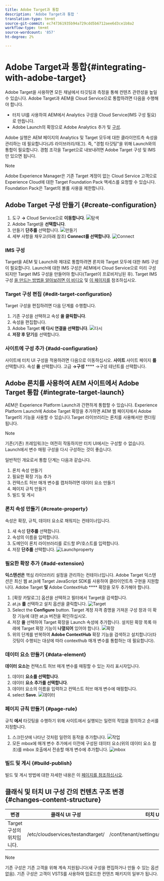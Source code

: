 ```yaml
---
title: Adobe Target과 통합
description: 'Adobe Target과 통합 '
translation-type: tm+mt
source-git-commit: ec747361935b94a729cdd5b6712aee6d3ce1b8a2
workflow-type: tm+mt
source-wordcount: '857'
ht-degree: 2%

---
```



# Adobe Target과 통합{#integrating-with-adobe-target}

Adobe Target을 사용하면 모든 채널에서 타깃팅과 측정을 통해 컨텐츠 관련성을 높일 수 있습니다. Adobe Target과 AEM을 Cloud Service으로 통합하려면 다음을 수행해야 합니다.

* 터치 UI를 사용하여 AEM에서 Analytics 구성을 Cloud Service(IMS 구성 필요)로 만듭니다.
* Adobe Launch의 확장으로 Adobe Analytics 추가 및 [구성](https://docs.adobe.com/content/help/en/launch/using/intro/get-started/quick-start.html).

Adobe 실행은 AEM 페이지의 Analytics 및 Target 모두에 대한 클라이언트측 속성을 관리하는 데 필요합니다(JS 라이브러리/태그). 즉, &quot;경험 타깃팅&quot;을 위해 Launch와의 통합이 필요합니다. 경험 조각을 Target으로 내보내려면 Adobe Target 구성 및 IMS만 있으면 됩니다.

>[!NOTE]
>
>Adobe Experience Manager은 기존 Target 계정이 없는 Cloud Service 고객으로 Experience Cloud에 대한 Target Foundation Pack 액세스를 요청할 수 있습니다. Foundation Pack은 Target의 볼륨 사용을 제한합니다.

## Adobe Target 구성 만들기 {#create-configuration}

1. 도구 **→** Cloud Service으로 **이동합니다**.
   ![탐색](assets/cloudservice.png "탐색")
2. Adobe Target을 **선택합니다**.
3. 만들기 **단추를** 선택합니다.
   ![만들기](assets/tenant.png "만들기")
4. 세부 사항을 채우고(아래 참조) **Connect를 선택합니다**.
   ![](assets/open_screen.png "Connect")

### IMS 구성

Target을 AEM 및 Launch와 제대로 통합하려면 론치와 Target 모두에 대한 IMS 구성이 필요합니다. Launch에 대한 IMS 구성은 AEM에서 Cloud Service으로 미리 구성되지만 Target IMS 구성을 만들어야 합니다(Target이 프로비저닝된 후). Target IMS 구성 [을 만드는 방법을 알아보려면 이 비디오](https://helpx.adobe.com/kr/experience-manager/kt/sites/using/aem-sites-target-standard-technical-video-understand.html) 및 [이 페이지를](https://docs.adobe.com/content/help/en/experience-manager-65/administering/integration/integration-ims-adobe-io.html) 참조하십시오.

### Target 구성 편집 {#edit-target-configuration}

Target 구성을 편집하려면 다음 단계를 수행합니다.

1. 기존 구성을 선택하고 속성 **을 클릭합니다**.
2. 속성을 편집합니다.
3. Adobe Target **에 다시 연결을 선택합니다**.
   ![다시](assets/edit_config_page.png "연결다시 연결")
4. **저장 후 닫기**&#x200B;를 선택합니다.

### 사이트에 구성 추가 {#add-configuration}

사이트에 터치 UI 구성을 적용하려면 다음으로 이동하십시오. **사이트** 사이트 페이지 **를** 선택합니다. 속성 **을** 선택합니다. 고급 **→구성** **** →구성 테넌트를 선택합니다.

## Adobe 론치를 사용하여 AEM 사이트에서 Adobe Target 통합 {#integrate-target-launch}

AEM은 Experience Platform Launch과 간편하게 통합할 수 있습니다. Experience Platform Launch에 Adobe Target 확장을 추가하면 AEM 웹 페이지에서 Adobe Target의 기능을 사용할 수 있습니다.Target 라이브러리는 론치를 사용해서만 렌더링됩니다.

>[!NOTE]
>
>기존(기존) 프레임워크는 여전히 작동하지만 터치 UI에서는 구성할 수 없습니다. Launch에서 변수 매핑 구성을 다시 구성하는 것이 좋습니다.

일반적인 개요로서 통합 단계는 다음과 같습니다.

1. 론치 속성 만들기
2. 필요한 확장 기능 추가
3. 컨텍스트 허브 매개 변수를 캡처하려면 데이터 요소 만들기
4. 페이지 규칙 만들기
5. 빌드 및 게시

### 론치 속성 만들기 {#create-property}

속성은 확장, 규칙, 데이터 요소로 채워지는 컨테이너입니다.

1. 새 속성 **단추를** 선택합니다.
2. 속성의 이름을 입력합니다.
3. 도메인이 론치 라이브러리를 로드할 IP/호스트를 입력합니다.
4. 저장 **단추를** 선택합니다.
   ![Launchproperty](assets/properties_newproperty.png "Launchproperty")

### 필요한 확장 추가 {#add-extension}

**익스텐션은** 핵심 라이브러리 설정을 관리하는 컨테이너입니다. Adobe Target 익스텐션은 최신 웹 at.js에 Target JavaScript SDK를 사용하여 클라이언트측 구현을 지원합니다. Adobe Target **및** Adobe ContextHub **** 확장을 모두 추가해야 합니다.

1. [확장 카탈로그] 옵션을 선택하고 필터에서 Target을 검색합니다.
2. at.js **를** 선택하고 설치 옵션을 클릭합니다.
   ![Target](assets/search_ext.png "SearchTarget 검색")
3. Select the **Configure** button. Target 계정 자격 증명을 가져온 구성 창과 이 확장 기능에 대한 at.js 버전을 확인하십시오.
4. 저장 **을** 선택하여 Target 확장을 Launch 속성에 추가합니다. 설치된 확장 목록 아래에 Target 확장 기능이 **나열되어** 있어야 합니다.
   ![확장](assets/configure_extension.png "저장 확장 기능 저장")
5. 위의 단계를 반복하여 **Adobe ContextHub** 확장 기능을 검색하고 설치합니다(타깃팅이 수행되는 대상에 따라 contexthub 매개 변수를 통합하는 데 필요합니다).

### 데이터 요소 만들기 {#data-element}

**데이터 요소는** 컨텍스트 허브 매개 변수를 매핑할 수 있는 자리 표시자입니다.

1. 데이터 **요소를 선택합니다**.
2. 데이터 **요소 추가를 선택합니다**.
3. 데이터 요소의 이름을 입력하고 컨텍스트 허브 매개 변수에 매핑합니다.
4. select **Save**.
   ![데이터](assets/data_elem.png "요소데이터 요소")

### 페이지 규칙 만들기 {#page-rule}

규칙 **에서** 타깃팅을 수행하기 위해 사이트에서 실행되는 일련의 작업을 정의하고 순서를 지정합니다.

1. 스크린샷에 나타난 것처럼 일련의 동작을 추가합니다.
   ![작업](assets/rules.png "작업")
2. 모든 mbox에 매개 변수 추가에서 이전에 구성된 데이터 요소(위의 데이터 요소 참조)를 mbox 호출에서 전송할 매개 변수에 추가합니다.
   ![mbox](assets/map_data.png "Actions")

### 빌드 및 게시 {#build-publish}

빌드 및 게시 방법에 대한 자세한 내용은 이 [페이지를 참조하십시오](https://docs.adobe.com/content/help/en/experience-manager-learn/aem-target-tutorial/aem-target-implementation/using-launch-adobe-io.html).

## 클래식 및 터치 UI 구성 간의 컨텐츠 구조 변경 {#changes-content-structure}

| **변경** | **클래식 UI 구성** | **터치 UI 구성** | **결과** |
|---|---|---|---|
| Target 구성의 위치입니다. | /etc/cloudservices/testandtarget/ | /conf/tenant/settings/cloudservices/target | 이전에 여러 구성이 /etc/cloudservices/testandtarget 아래에 있었으나 이제 단일 구성이 테넌트 아래에 있게 됩니다. |

>[!NOTE]
>
>기존 구성은 기존 고객을 위해 계속 지원됩니다(새 구성을 편집하거나 만들 수 있는 옵션 없음). 기존 구성은 고객이 VSTS를 사용하여 업로드한 컨텐츠 패키지의 일부가 됩니다.
